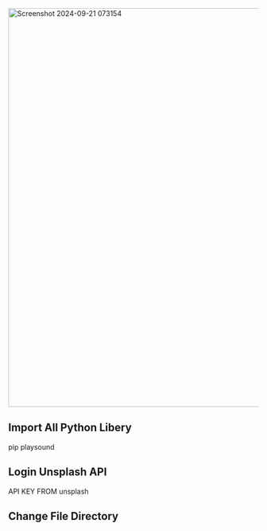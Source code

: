 
<img width="800" alt="Screenshot 2024-09-21 073154" src="https://github.com/user-attachments/assets/74603437-c772-4cb1-9faa-ebb676144e22">

<h2>Import All Python Libery </h2>
<p> pip playsound </p> 
<h2>Login Unsplash API </h2>
<p> API KEY FROM unsplash </p>
<h2> Change File Directory </h2>
